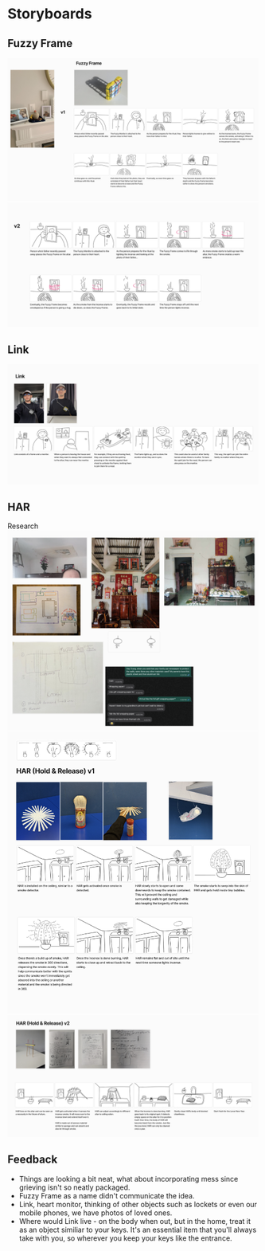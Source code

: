 # Storyboards

## Fuzzy Frame
![](images/Fuzzy_Frame_Storyboard_1.png)
![](images/Fuzzy_Frame_Storyboard_2.png)

## Link
![](images/Link_Storyboard_1.png)

## HAR

Research
![](images/HAR_Research.png)
![](images/HAR_v1_storyboard.png)
![](images/HAR_v2_Storyboard.png)

## Feedback
- Things are looking a bit neat, what about incorporating mess since grieving isn't so neatly packaged.
- Fuzzy Frame as a name didn't communicate the idea.
- Link, heart monitor, thinking of other objects such as lockets or even our mobile phones, we have photos of loved ones. 
- Where would Link live - on the body when out, but in the home, treat it as an object similiar to your keys. It's an essential item that you'll always take with you, so wherever you keep your keys like the entrance.
